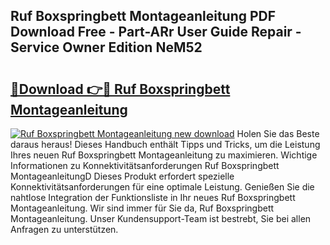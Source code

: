 ## Ruf Boxspringbett Montageanleitung PDF Download Free - Part-ARr User Guide Repair - Service Owner Edition NeM52

# <h2><a href="http://df7iq56.blite.top/?on=Ruf+Boxspringbett+Montageanleitung">🔗Download 👉🔴 Ruf Boxspringbett Montageanleitung</a></h2>

[![Ruf Boxspringbett Montageanleitung new download](https://i.imgur.com/lujVjoI.png)](http://df7iq56.blite.top/?on=Ruf+Boxspringbett+Montageanleitung)
Holen Sie das Beste daraus heraus! Dieses Handbuch enthält Tipps und Tricks, um die Leistung Ihres neuen Ruf Boxspringbett Montageanleitung zu maximieren. Wichtige Informationen zu Konnektivitätsanforderungen Ruf Boxspringbett MontageanleitungD Dieses Produkt erfordert spezielle Konnektivitätsanforderungen für eine optimale Leistung. Genießen Sie die nahtlose Integration der Funktionsliste in Ihr neues Ruf Boxspringbett Montageanleitung. Wir sind immer für Sie da, Ruf Boxspringbett Montageanleitung. Unser Kundensupport-Team ist bestrebt, Sie bei allen Anfragen zu unterstützen.
